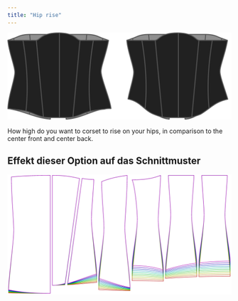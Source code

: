 ```yaml
---
title: "Hip rise"
---
```


![The hip rise option on Cathrin](./hiprise.svg)

How high do you want to corset to rise on your hips, in comparison to the center front and center back.

## Effekt dieser Option auf das Schnittmuster

![This image shows the effect of this option by superimposing several variants that have a different value for this option](cathrin_hiprise_sample.svg "Effect of this option on the pattern")
